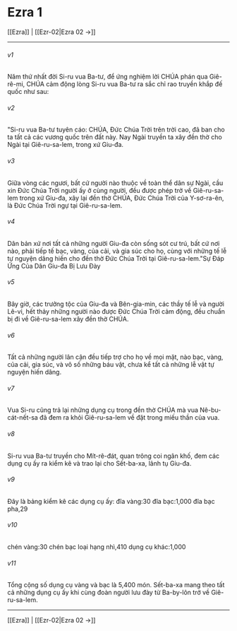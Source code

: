 # Ezra 1

[[Ezra]] | [[Ezr-02|Ezra 02 →]]
***



###### v1 
Năm thứ nhất đời Si-ru vua Ba-tư, để ứng nghiệm lời CHÚA phán qua Giê-rê-mi, CHÚA cảm động lòng Si-ru vua Ba-tư ra sắc chỉ rao truyền khắp đế quốc như sau: 

###### v2 
"Si-ru vua Ba-tư tuyên cáo: CHÚA, Đức Chúa Trời trên trời cao, đã ban cho ta tất cả các vương quốc trên đất này. Nay Ngài truyền ta xây đền thờ cho Ngài tại Giê-ru-sa-lem, trong xứ Giu-đa. 

###### v3 
Giữa vòng các ngươi, bất cứ người nào thuộc về toàn thể dân sự Ngài, cầu xin Đức Chúa Trời người ấy ở cùng người, đều được phép trở về Giê-ru-sa-lem trong xứ Giu-đa, xây lại đền thờ CHÚA, Đức Chúa Trời của Y-sơ-ra-ên, là Đức Chúa Trời ngự tại Giê-ru-sa-lem. 

###### v4 
Dân bản xứ nơi tất cả những người Giu-đa còn sống sót cư trú, bất cứ nơi nào, phải tiếp tế bạc, vàng, của cải, và gia súc cho họ, cùng với những tế lễ tự nguyện dâng hiến cho đền thờ Đức Chúa Trời tại Giê-ru-sa-lem."Sự Đáp Ứng Của Dân Giu-đa Bị Lưu Đày 

###### v5 
Bây giờ, các trưởng tộc của Giu-đa và Bên-gia-min, các thầy tế lễ và người Lê-vi, hết thảy những người nào được Đức Chúa Trời cảm động, đều chuẩn bị đi về Giê-ru-sa-lem xây đền thờ CHÚA. 

###### v6 
Tất cả những người lân cận đều tiếp trợ cho họ về mọi mặt, nào bạc, vàng, của cải, gia súc, và vô số những báu vật, chưa kể tất cả những lễ vật tự nguyện hiến dâng. 

###### v7 
Vua Si-ru cũng trả lại những dụng cụ trong đền thờ CHÚA mà vua Nê-bu-cát-nết-sa đã đem ra khỏi Giê-ru-sa-lem về đặt trong miếu thần của vua. 

###### v8 
Si-ru vua Ba-tư truyền cho Mít-rê-đát, quan trông coi ngân khố, đem các dụng cụ ấy ra kiểm kê và trao lại cho Sết-ba-xa, lãnh tụ Giu-đa. 

###### v9 
Đây là bảng kiểm kê các dụng cụ ấy: đĩa vàng:30 đĩa bạc:1,000 đĩa bạc pha,29 

###### v10 
chén vàng:30 chén bạc loại hạng nhì,410 dụng cụ khác:1,000 

###### v11 
Tổng cộng số dụng cụ vàng và bạc là 5,400 món. Sết-ba-xa mang theo tất cả những dụng cụ ấy khi cùng đoàn người lưu đày từ Ba-by-lôn trở về Giê-ru-sa-lem.

***
[[Ezra]] | [[Ezr-02|Ezra 02 →]]
